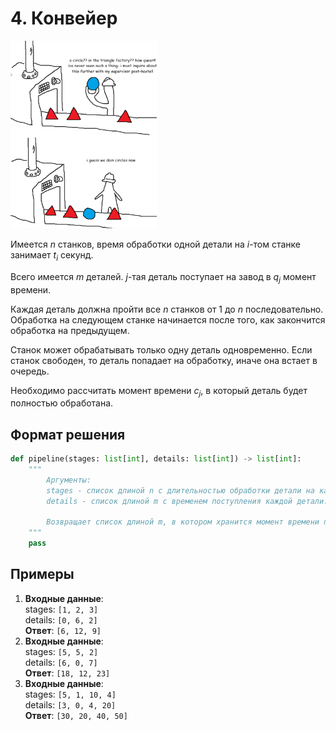 # 4. Конвейер
<img src="../assets/problem_4.png" height="300">

Имеется $n$ станков, время обработки одной детали на $i$-том станке занимает $t_i$ секунд.

Всего имеется $m$ деталей. $j$-тая деталь поступает на завод в $q_j$ момент времени.

Каждая деталь должна пройти все $n$ станков от 1 до $n$ последовательно. Обработка на следующем станке начинается после того, как закончится обработка на предыдущем.

Станок может обрабатывать только одну деталь одновременно. Если станок свободен, то деталь попадает на обработку, иначе она встает в очередь. 

Необходимо рассчитать момент времени $c_j$, в который деталь будет полностью обработана.

## Формат решения
```python
def pipeline(stages: list[int], details: list[int]) -> list[int]:
	"""
		Аргументы:
		stages - список длиной n с длительностью обработки детали на каждом станке.
		details - список длиной m с временем поступления каждой детали.

		Возвращает список длиной m, в котором хранится момент времени полной обработки каждой детали. 
	"""
	pass
```

## Примеры
1. **Входные данные**:  
	   stages: `[1, 2, 3]`  
	   details: `[0, 6, 2]`  
   **Ответ**: `[6, 12, 9]`
2. **Входные данные**:  
	   stages: `[5, 5, 2]`  
	   details: `[6, 0, 7]`  
   **Ответ**: `[18, 12, 23]`
3. **Входные данные**:  
	   stages: `[5, 1, 10, 4]`  
	   details: `[3, 0, 4, 20]`  
   **Ответ**: `[30, 20, 40, 50]`
